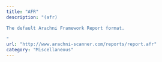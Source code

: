 ```yaml
---
title: "AFR"
description: "(afr)

The default Arachni Framework Report format.

"
url: "http://www.arachni-scanner.com/reports/report.afr"
category: "Miscellaneous"
---
```

